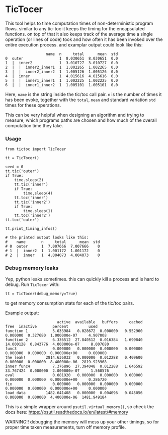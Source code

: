 # TicTocer
This tool helps to time computation times of non-deterministic program flows. similar to any tic-toc it keeps the timing for the encapsulated functions. on top of that it also keeps track of the average time a single operation (or lines of code) took and how often it has been invoked over the entire execution process. and examplar output could look like this:

```
                  name  n     total      mean  std
0  outer                1  8.030651  8.030651  0.0
1  |  inner2            1  3.010727  3.010727  0.0
2  |  |  inner2_inner1  1  1.002265  1.002265  0.0
3  |  |  inner2_inner2  1  1.005126  1.005126  0.0
4  |  inner             1  4.015616  4.015616  0.0
5  |  |  inner1_inner1  1  1.002225  1.002225  0.0
6  |  |  inner1_inner2  1  1.005101  1.005101  0.0
```
Here, `name` is the string inside the tic/toc call pair. `n` is the number of times
it has been evoke, together with the `total`, `mean` and standard variation `std` times for
these operations.

This can be very helpful when designing an algorithm and trying to measure, which programs
paths are chosen and how much of the overall computation time they take.

### Usage
```
from tictoc import TicTocer

tt = TicTocer()

seed = 0
tt.tic('outer')
if True:
    time.sleep(2)
    tt.tic('inner')
    if True:
        time.sleep(4)
    tt.toc('inner')
    tt.tic('inner2')
    if True:
        time.sleep(1)
    tt.toc('inner2')
tt.toc('outer')

tt.print_timing_infos()

# the printed output looks like this:
#    name       n     total      mean  std
# 0  outer      1  7.007666  7.007666    0
# 1  |  inner2  1  1.001172  1.001172    0
# 2  |  inner   1  4.004073  4.004073    0
```


### Debug memory leaks
Yep, python leaks sometimes. this can quickly kill a process and is hard to debug.
Run `TicTocer` with:
```
tt = TicTocer(debug_memory=True)
```
to get memory consumption stats for each of the tic/toc pairs.

Example output:
```
                       active  available   buffers     cached       free  inactive       percent         used
function 1           5.033984   0.028672  0.000000   0.552960   0.000000  0.327680  1.000000e-07     4.907008
function 2           6.336512  27.840512  0.016384   1.699840  14.000128  0.843776  4.000000e-07     8.007680
func3                0.000000   0.000000  0.000000   0.000000   0.000000  0.000000  0.000000e+00     0.000000
the leak!         2814.636032   0.000000  0.012288   0.409600   0.000000  0.000000  8.400000e-06  2819.923968
inner func4          7.376896  27.394048  0.012288   1.646592  33.767424  0.000000  2.000000e-07     1.560576
eval                 0.081920   0.000000  0.000000   0.000000   0.000000  0.000000  0.000000e+00     0.286720
fix                  0.000000   0.000000  0.000000   0.000000   0.000000  0.000000  0.000000e+00     0.000000
load data         1482.641408   0.000000  0.004096   0.045056   0.000000  0.000000  4.400000e-06  1481.949184
```

This is a simple wrapper around `psutil.virtual_memory()`, so check the docs here:
https://psutil.readthedocs.io/en/latest/#memory


WARNING!! debugging the memory will mess up your other timings, so for proper time taken measurements, turn off memory profile.
